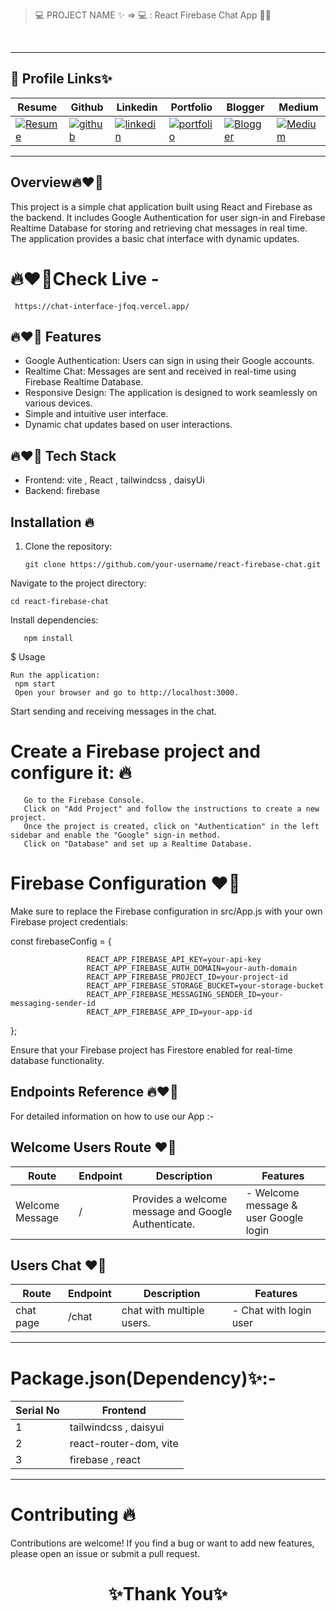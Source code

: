 > 💻 PROJECT NAME ✨ => 💻  :  React Firebase Chat App 🧑‍🏫
<br>

---
## 🔗 Profile Links✨


| Resume | Github                                                                                                                                   | Linkedin                                                                                                                                                            | Portfolio                                                                                                                                    | Blogger                                                                                                                                                           | Medium                                                                                                                                    |
| ------------- | ---------------------------------------------------------------------------------------------------------------------------------------- | ------------------------------------------------------------------------------------------------------------------------------------------------------------------- | -------------------------------------------------------------------------------------------------------------------------------------------- | -------------------------------------------------------------------------------------------------------------------------------------------- | -------------------------------------------------------------------------------------------------------------------------------------------- |
| [![Resume](https://img.shields.io/badge/my_Resume-E75480?style=for-the-badge&logo=ko-fi&logoColor=white)](https://drive.google.com/file/d/1YE62u2ChjmlR-EKeqZ75UvFMg_KcY86T/view?usp=sharing) | [![github](https://img.shields.io/badge/github-1DA1F2?style=for-the-badge&logo=github&logoColor=white)](https://github.com/shikhu51197/)| [![linkedin](https://img.shields.io/badge/linkedin-0A66C2?style=for-the-badge&logo=linkedin&logoColor=white)](https://www.linkedin.com/in/shikha-gupta-12a2b5199) |[![portfolio](https://img.shields.io/badge/my_portfolio-18A303?style=for-the-badge&logo=ionic&logoColor=white)](https://shikhu51197.github.io/) |[![Blogger](https://img.shields.io/badge/Blogger-FE5A1D?style=for-the-badge&logo=Blogger&logoColor=white)](https://wwwartificial-intelligence.blogspot.com/) |[![Medium](https://img.shields.io/badge/Medium-000?style=for-the-badge&logo=Medium&logoColor=white)](https://medium.com/@sg780060) |  

---



## Overview🔥❤️‍🔥

This project is a simple chat application built using React and Firebase as the backend. It includes Google Authentication for user sign-in and Firebase Realtime Database for storing and retrieving chat messages in real time. The application provides a basic chat interface with dynamic updates.

# 🔥❤️‍🔥Check Live -
     https://chat-interface-jfoq.vercel.app/

##  🔥❤️‍🔥 Features

- Google Authentication: Users can sign in using their Google accounts.
- Realtime Chat: Messages are sent and received in real-time using Firebase Realtime Database.
- Responsive Design: The application is designed to work seamlessly on various devices.
- Simple and intuitive user interface.
- Dynamic chat updates based on user interactions.

## 🔥❤️‍🔥 Tech Stack

- Frontend: vite  ,  React  , tailwindcss , daisyUi
- Backend: firebase

## Installation 🔥

1. Clone the repository:

       git clone https://github.com/your-username/react-firebase-chat.git
   
Navigate to the project directory:

    cd react-firebase-chat
Install dependencies:

       npm install

$ Usage

    Run the application:
     npm start
     Open your browser and go to http://localhost:3000.

Start sending and receiving messages in the chat.

# Create a Firebase project and configure it: 🔥

       Go to the Firebase Console.
       Click on "Add Project" and follow the instructions to create a new project.
       Once the project is created, click on "Authentication" in the left sidebar and enable the "Google" sign-in method.
       Click on "Database" and set up a Realtime Database.


# Firebase Configuration ❤️‍🔥
Make sure to replace the Firebase configuration in src/App.js with your own Firebase project credentials:


const firebaseConfig = {

                     REACT_APP_FIREBASE_API_KEY=your-api-key
                     REACT_APP_FIREBASE_AUTH_DOMAIN=your-auth-domain
                     REACT_APP_FIREBASE_PROJECT_ID=your-project-id
                     REACT_APP_FIREBASE_STORAGE_BUCKET=your-storage-bucket
                     REACT_APP_FIREBASE_MESSAGING_SENDER_ID=your-messaging-sender-id
                     REACT_APP_FIREBASE_APP_ID=your-app-id
};

Ensure that your Firebase project has Firestore enabled for real-time database functionality.

## Endpoints Reference  🔥❤️‍🔥

For detailed information on how to use our App :- 


## Welcome Users Route ❤️‍🔥

| Route           | Endpoint | Description                            | Features          |
| --------------- | -------- | -------------------------------------- | ----------------- |
| Welcome Message |  /    | Provides a welcome message  and Google Authenticate. | - Welcome message & user Google  login  |




## Users Chat  ❤️‍🔥


| Route           | Endpoint                       | Description                                                 | Features                               |
| --------------- | ------------------------------ | ----------------------------------------------------------- | -------------------------------------- |
|  chat page     |  /chat               |  chat with multiple users.                                          | - Chat with login user        |






--- 


# Package.json(Dependency)✨:-

 | Serial No  |  Frontend     |
| ----------- |-------------- |
| 1 | tailwindcss , daisyui|
| 2 | react-router-dom, vite |
| 3 | firebase , react|


---
    



 
# Contributing 🔥
Contributions are welcome! If you find a bug or want to add new features, please open an issue or submit a pull request.



<h1 align="center">✨Thank You✨</h1>

